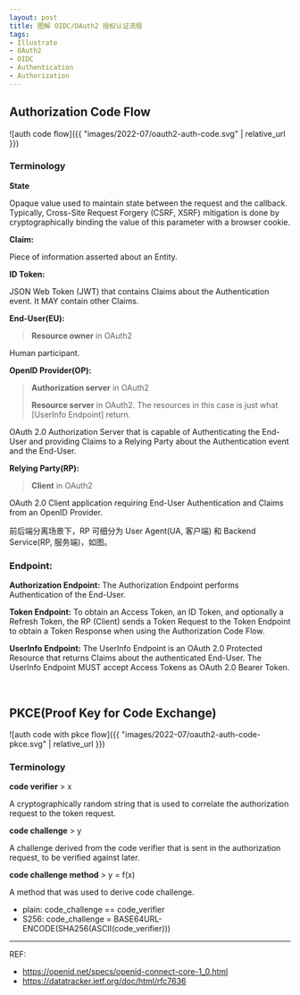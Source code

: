 ```yaml
---
layout: post
title: 图解 OIDC/OAuth2 授权认证流程
tags:
- Illustrate
- OAuth2
- OIDC
- Authentication
- Authorization
---
```


## Authorization Code Flow

![auth code flow]({{ "images/2022-07/oauth2-auth-code.svg" | relative_url }})

### Terminology

**State**

Opaque value used to maintain state between the request and the callback. Typically, Cross-Site Request Forgery (CSRF, XSRF) mitigation is done by cryptographically binding the value of this parameter with a browser cookie.

**Claim:**

Piece of information asserted about an Entity.

**ID Token:**

JSON Web Token (JWT) that contains Claims about the Authentication event. It MAY contain other Claims.

**End-User(EU):**

> **Resource owner** in OAuth2

Human participant.

**OpenID Provider(OP):**

> **Authorization server** in OAuth2
>
> **Resource server** in OAuth2.
> The resources in this case is just what [UserInfo Endpoint] return.

OAuth 2.0 Authorization Server that is capable of Authenticating the End-User and providing Claims to a Relying Party about the Authentication event and the End-User.

**Relying Party(RP):**

> **Client** in OAuth2

OAuth 2.0 Client application requiring End-User Authentication and Claims from an OpenID Provider.

前后端分离场景下，RP 可细分为 User Agent(UA, 客户端) 和 Backend Service(RP, 服务端)，如图。

### Endpoint:

**Authorization Endpoint:** The Authorization Endpoint performs Authentication of the End-User.

**Token Endpoint:** To obtain an Access Token, an ID Token, and optionally a Refresh Token, the RP (Client) sends a Token Request to the Token Endpoint to obtain a Token Response when using the Authorization Code Flow.

**UserInfo Endpoint:** The UserInfo Endpoint is an OAuth 2.0 Protected Resource that returns Claims about the authenticated End-User. The UserInfo Endpoint MUST accept Access Tokens as OAuth 2.0 Bearer Token.

<br>

## PKCE(Proof Key for Code Exchange)

![auth code with pkce flow]({{ "images/2022-07/oauth2-auth-code-pkce.svg" | relative_url }})

### Terminology

**code verifier** > x

A cryptographically random string that is used to correlate the authorization request to the token request.

**code challenge** > y

A challenge derived from the code verifier that is sent in the authorization request, to be verified against later.

**code challenge method** > y = f(x)

A method that was used to derive code challenge.

- plain: code_challenge == code_verifier
- S256: code_challenge = BASE64URL-ENCODE(SHA256(ASCII(code_verifier)))

<hr>

REF:
- https://openid.net/specs/openid-connect-core-1_0.html
- https://datatracker.ietf.org/doc/html/rfc7636
